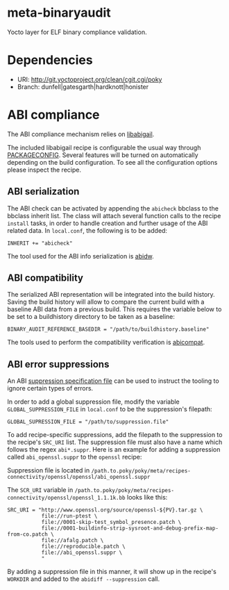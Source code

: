 # meta-binaryaudit

Yocto layer for ELF binary compliance validation.

# Dependencies

* URI: http://git.yoctoproject.org/clean/cgit.cgi/poky
* Branch: dunfell|gatesgarth|hardknott|honister

# ABI compliance

The ABI compliance mechanism relies on [libabigail](https://sourceware.org/git/?p=libabigail.git).

The included libabigail recipe is configurable the usual way through [PACKAGECONFIG](https://www.yoctoproject.org/docs/3.1/ref-manual/ref-manual.html#var-PACKAGECONFIG). Several features will be turned on automatically depending on the build configuration. To see all the configuration options please inspect the recipe.

## ABI serialization

The ABI check can be activated by appending the `abicheck` bbclass to the bbclass inherit list. The class will attach several function calls to the recipe `install` tasks, in order to handle creation and further usage of the ABI related data. In `local.conf`, the following is to be added:

`INHERIT += "abicheck"`

The tool used for the ABI info serialization is [abidw](https://sourceware.org/libabigail/manual/abidw.html).

## ABI compatibility

The serialized ABI representation will be integrated into the build history. Saving the build history will allow to compare the current build
with a baseline ABI data from a previous build. This requires the variable below to be set to a buildhistory directory to be taken as a baseline:

`BINARY_AUDIT_REFERENCE_BASEDIR = "/path/to/buildhistory.baseline"`

The tools used to perform the compatibility verification is [abicompat](https://sourceware.org/libabigail/manual/abicompat.html).

## ABI error suppressions

An ABI [suppression specification file](https://sourceware.org/libabigail/manual/libabigail-concepts.html#suppr-spec-label) can be used to instruct the tooling to ignore certain types of errors.

In order to add a global suppression file, modify the variable `GLOBAL_SUPPRESSION_FILE` in `local.conf` to be the suppression's filepath:

`GLOBAL_SUPRESSION_FILE = "/path/to/suppression.file"`

To add recipe-specific suppressions, add the filepath to the suppression to the recipe's `SRC_URI` list. The suppression file must also have a name which follows the regex `abi*.suppr`. Here is an example for adding a suppression called `abi_openssl.suppr` to the `openssl` recipe:

Suppression file is located in `/path.to.poky/poky/meta/recipes-connectivity/openssl/openssl/abi_openssl.suppr`

The `SCR_URI` variable in `/path.to.poky/poky/meta/recipes-connectivity/openssl/openssl_1.1.1k.bb` looks like this:

```
SRC_URI = "http://www.openssl.org/source/openssl-${PV}.tar.gz \
           file://run-ptest \
           file://0001-skip-test_symbol_presence.patch \
           file://0001-buildinfo-strip-sysroot-and-debug-prefix-map-from-co.patch \
           file://afalg.patch \
           file://reproducible.patch \
           file://abi_openssl.suppr \
           "
```
By adding a suppression file in this manner, it will show up in the recipe's `WORKDIR` and added to the `abidiff --suppression` call.
